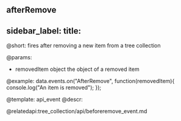 afterRemove
---
sidebar_label: 
title: 
---          

@short: fires after removing a new item from a tree collection
	
@params:
- removedItem		object			the object of a removed item


@example:
data.events.on("AfterRemove", function(removedItem){
	console.log("An item is removed");
});


@template:	api_event
@descr:



@relatedapi:tree_collection/api/beforeremove_event.md
	

